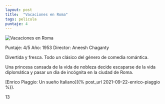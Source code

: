 ```yaml
---
layout: post
title:  "Vacaciones en Roma"
tags: pelicula
puntaje: 4
---
```




![Vacaciones en Roma](https://pics.filmaffinity.com/Vacaciones_en_Roma-892083857-large.jpg)

Puntaje: 4/5 
Año: 1953
Director: Aneesh Chaganty

Divertida y fresca. Todo un clásico del género de comedia romántica.

Una princesa cansada de la vida de nobleza decide escaparse de la vida diplomática y pasar un día de incógnita en la ciudad de Roma.

[Enrico Piaggio: Un sueño Italiano]({% post_url 2021-09-22-enrico-piaggio %}).

13

